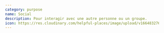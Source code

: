 ```yaml
---
category: purpose
name: Social
description: Pour interagir avec une autre personne ou un groupe.
icon: https://res.cloudinary.com/helpful-places/image/upload/v1664832769/dtpr-icons/purpose/social_dgeokg.svg
---
```

